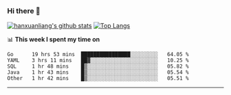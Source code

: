 ### Hi there 👋

<!--
**hanxuanliang/hanxuanliang** is a ✨ _special_ ✨ repository because its `README.md` (this file) appears on your GitHub profile.

Here are some ideas to get you started:

- 🔭 I’m currently working on ...
- 🌱 I’m currently learning ...
- 👯 I’m looking to collaborate on ...
- 🤔 I’m looking for help with ...
- 💬 Ask me about ...
- 📫 How to reach me: ...
- 😄 Pronouns: ...
- ⚡ Fun fact: ...
-->
[![hanxuanliang's github stats](https://github-readme-stats.vercel.app/api?username=hanxuanliang&count_private=true&show_icons=true)](https://github.com/anuraghazra/github-readme-stats)
[![Top Langs](https://github-readme-stats.vercel.app/api/top-langs/?username=hanxuanliang&layout=compact)](https://github.com/anuraghazra/github-readme-stats)

📊 **This week I spent my time on**
<!--START_SECTION:waka-->
```text
Go      19 hrs 53 mins  ████████████████░░░░░░░░░   64.05 % 
YAML    3 hrs 11 mins   ██▓░░░░░░░░░░░░░░░░░░░░░░   10.25 % 
SQL     1 hr 48 mins    █▒░░░░░░░░░░░░░░░░░░░░░░░   05.82 % 
Java    1 hr 43 mins    █▒░░░░░░░░░░░░░░░░░░░░░░░   05.54 % 
Other   1 hr 42 mins    █▒░░░░░░░░░░░░░░░░░░░░░░░   05.51 % 
```
<!--END_SECTION:waka-->

***